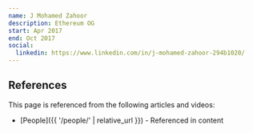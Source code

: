 ```yaml
---
name: J Mohamed Zahoor
description: Ethereum OG
start: Apr 2017
end: Oct 2017
social:
  linkedin: https://www.linkedin.com/in/j-mohamed-zahoor-294b1020/
---
```


## References

This page is referenced from the following articles and videos:

- [People]({{ '/people/' | relative_url }}) - Referenced in content